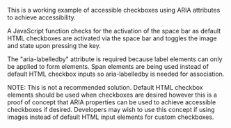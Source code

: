 This is a working example of accessible checkboxes using ARIA attributes to achieve accessibility. 

A JavaScript function checks for the activation of the space bar as default HTML checkboxes are activated via the space bar and toggles the image and state upon pressing the key.

The "aria-labelledby" attribute is required because label elements can only be applied to form elements.
Span elements are being used instead of default HTML checkbox inputs so aria-labelledby is needed for association.

NOTE: This is not a recommended solution. Default HTML checkbox elements should be used when checkboxes are desired however this is a proof of concept that ARIA properties can be used to achieve accessible checkboxes if desired. Developers may wish to use this concept if using images instead of default HTML input elements for custom checkboxes.
